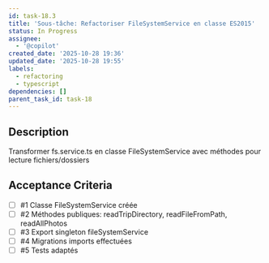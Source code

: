 ```yaml
---
id: task-18.3
title: 'Sous-tâche: Refactoriser FileSystemService en classe ES2015'
status: In Progress
assignee:
  - '@copilot'
created_date: '2025-10-28 19:36'
updated_date: '2025-10-28 19:55'
labels:
  - refactoring
  - typescript
dependencies: []
parent_task_id: task-18
---
```


## Description

<!-- SECTION:DESCRIPTION:BEGIN -->
Transformer fs.service.ts en classe FileSystemService avec méthodes pour lecture fichiers/dossiers
<!-- SECTION:DESCRIPTION:END -->

## Acceptance Criteria
<!-- AC:BEGIN -->
- [ ] #1 Classe FileSystemService créée
- [ ] #2 Méthodes publiques: readTripDirectory, readFileFromPath, readAllPhotos
- [ ] #3 Export singleton fileSystemService
- [ ] #4 Migrations imports effectuées
- [ ] #5 Tests adaptés
<!-- AC:END -->
